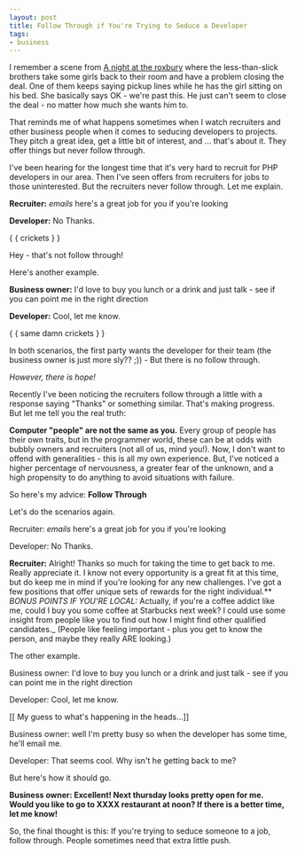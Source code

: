 ```yaml
---
layout: post
title: Follow Through if You're Trying to Seduce a Developer
tags:
- business
---
```


I remember a scene from [A night at the roxbury](http://www.imdb.com/title/tt0120770/) where the less-than-slick brothers take some girls back to their room and have a problem closing the deal.  One of them keeps saying pickup lines while he has the girl sitting on his bed.  She basically says OK - we're past this.  He just can't seem to close the deal - no matter how much she wants him to.

That reminds me of what happens sometimes when I watch recruiters and other business people when it comes to seducing developers to projects.  They pitch a great idea, get a little bit of interest, and ... that's about it.  They offer things but never follow through.

I've been hearing for the longest time that it's very hard to recruit for PHP developers in our area.  Then I've seen offers from recruiters for jobs to those uninterested.  But the recruiters never follow through.  Let me explain.

**Recruiter:** *emails* here's a great job for you if you're looking

**Developer:** No Thanks.

{ { crickets } }

Hey - that's not follow through!

Here's another example.

**Business owner:** I'd love to buy you lunch or a drink and just talk - see if you can point me in the right direction

**Developer:** Cool, let me know.

{ { same damn crickets } }

In both scenarios, the first party wants the developer for their team (the business owner is just more sly?? ;)) - But there is no follow through.

_However, there is hope!_

Recently I've been noticing the recruiters follow through a little with a response saying "Thanks" or something similar.  That's making progress.  But let me tell you the real truth:

**Computer "people" are not the same as you.**  Every group of people has their own traits, but in the programmer world, these can be at odds with bubbly owners and recruiters (not all of us, mind you!).  Now, I don't want to offend with generalities - this is all my own experience.  But, I've noticed a higher percentage of nervousness, a greater fear of the unknown, and a high propensity to do anything to avoid situations with failure.  

So here's my advice: **Follow Through**

Let's do the scenarios again.

Recruiter: *emails* here's a great job for you if you're looking

Developer: No Thanks.

**Recruiter:** Alright!  Thanks so much for taking the time to get back to me.  Really appreciate it.  I know not every opportunity is a great fit at this time, but do keep me in mind if you're looking for any new challenges.  I've got a few positions that offer unique sets of rewards for the right individual.**
_BONUS POINTS IF YOU'RE LOCAL:_ Actually, if you're a coffee addict like me, could I buy you some coffee at Starbucks next week?  I could use some insight from people like you to find out how I might find other qualified candidates._
(People like feeling important - plus you get to know the person, and maybe they really ARE looking.)

The other example.

Business owner: I'd love to buy you lunch or a drink and just talk - see if you can point me in the right direction

Developer: Cool, let me know.

[[ My guess to what's happening in the heads...]]

Business owner: well I'm pretty busy so when the developer has some time, he'll email me.

Developer: That seems cool. Why isn't he getting back to me?

But here's how it should go.

**Business owner: Excellent!  Next thursday looks pretty open for me.  Would you like to go to XXXX restaurant at noon?  If there is a better time, let me know!**

So, the final thought is this: If you're trying to seduce someone to a job, follow through.  People sometimes need that extra little push.

